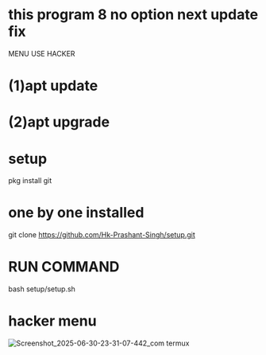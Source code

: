 # this program 8 no option next update fix
MENU USE HACKER 
# (1)apt update
# (2)apt upgrade 
# setup
pkg install git
# one by one installed 
git clone https://github.com/Hk-Prashant-Singh/setup.git

# RUN COMMAND 
bash setup/setup.sh
# hacker menu 
![Screenshot_2025-06-30-23-31-07-442_com termux](https://github.com/user-attachments/assets/8e553cd3-fadc-4672-b087-e4dd32ed5e6a)

